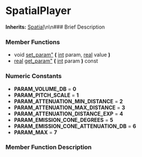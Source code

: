 #  SpatialPlayer  
**Inherits:** [Spatial](class_spatial)\\n\\n###  Brief Description  

###  Member Functions 
  * void [set_param"](#set_param) **(** [int](class_int) param, [real](class_real) value  **)**
  * [real](class_real) [get_param"](#get_param) **(** [int](class_int) param  **)** const
###  Numeric Constants  
  * **PARAM_VOLUME_DB** = **0**
  * **PARAM_PITCH_SCALE** = **1**
  * **PARAM_ATTENUATION_MIN_DISTANCE** = **2**
  * **PARAM_ATTENUATION_MAX_DISTANCE** = **3**
  * **PARAM_ATTENUATION_DISTANCE_EXP** = **4**
  * **PARAM_EMISSION_CONE_DEGREES** = **5**
  * **PARAM_EMISSION_CONE_ATTENUATION_DB** = **6**
  * **PARAM_MAX** = **7**
###  Member Function Description  
